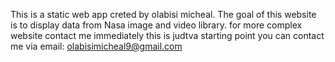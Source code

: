 This is a static web app creted by olabisi micheal.
The goal of this website is to display data from Nasa image and video library.
for more complex website contact me immediately this is judtva starting point
you can contact me via email: olabisimicheal9@gmail.com
